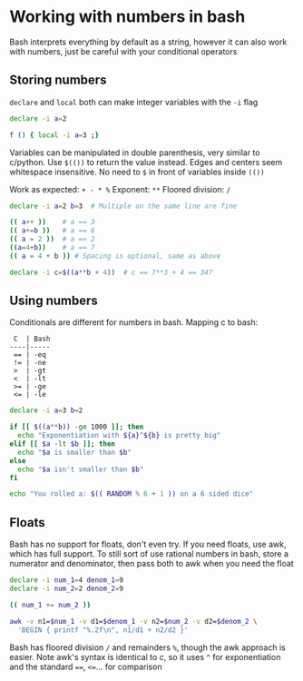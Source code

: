 # Working with numbers in bash
Bash interprets everything by default as a string, however it can also work with
numbers, just be careful with your conditional operators

## Storing numbers
`declare` and `local` both can make integer variables with the `-i` flag

```bash
declare -i a=2

f () { local -i a=3 ;}
```

Variables can be manipulated in double parenthesis, very similar to c/python.
Use `$(())` to return the value instead. Edges and centers seem whitespace
insensitive. No need to `$` in front of variables inside `(())`

Work as expected: `+ - * %`
Exponent: `**`
Floored division: `/`

```bash
declare -i a=2 b=3  # Multiple on the same line are fine

(( a++ ))    # a == 3
(( a+=b ))   # a == 6
(( a = 2 ))  # a == 2
((a=4+b))    # a == 7
(( a = 4 + b )) # Spacing is optional, same as above

declare -i c=$((a**b + 4))  # c == 7**3 + 4 == 347
```

## Using numbers
Conditionals are different for numbers in bash. Mapping c to bash:

```
 C  | Bash
----|-----
 == | -eq
 != | -ne
 >  | -gt
 <  | -lt
 >= | -ge
 <= | -le
```

```bash
declare -i a=3 b=2

if [[ $((a**b)) -ge 1000 ]]; then
  echo "Exponentiation with ${a}^${b} is pretty big"
elif [[ $a -lt $b ]]; then
  echo "$a is smaller than $b"
else
  echo "$a isn't smaller than $b"
fi

echo "You rolled a: $(( RANDOM % 6 + 1 )) on a 6 sided dice"
```

## Floats
Bash has no support for floats, don't even try. If you need floats, use awk,
which has full support. To still sort of use rational numbers in bash, store a
numerator and denominator, then pass both to awk when you need the float

```bash
declare -i num_1=4 denom_1=9
declare -i num_2=2 denom_2=9

(( num_1 += num_2 ))

awk -v n1=$num_1 -v d1=$denom_1 -v n2=$num_2 -v d2=$denom_2 \
  'BEGIN { printf "%.2f\n", n1/d1 + n2/d2 }'
```

Bash has floored division `/` and remainders `%`, though the awk approach is
easier. Note awk's syntax is identical to c, so it uses `^` for exponentiation
and the standard `==`, `<=`... for comparison
